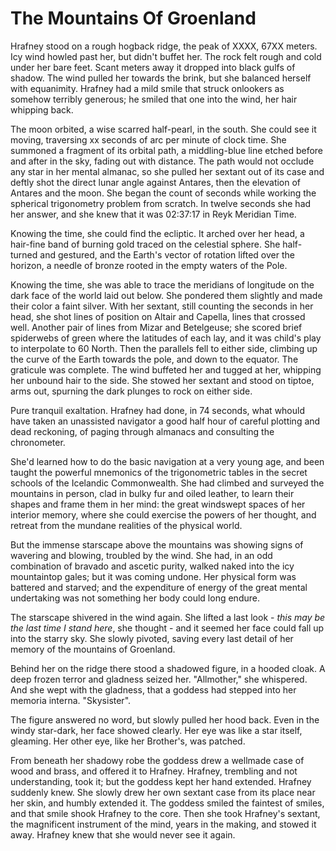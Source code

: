 # The Mountains Of Groenland

Hrafney stood on a rough hogback ridge, the peak of XXXX, 67XX meters. Icy wind howled past her, but didn't buffet her. The rock felt rough and cold under her bare feet. Scant meters away it dropped into black gulfs of shadow. The wind pulled her towards the brink, but she balanced herself with equanimity. Hrafney had a mild smile that struck onlookers as somehow terribly generous; he smiled that one into the wind, her hair whipping back.

The moon orbited, a wise scarred half-pearl, in the south. She could see it moving, traversing xx seconds of arc per minute of clock time. She summoned a fragment of its orbital path, a middling-blue line etched before and after in the sky, fading out with distance. The path would not occlude any star in her mental almanac, so she pulled her sextant out of its case and deftly shot the direct lunar angle against Antares, then the elevation of Antares and the moon. She began the count of seconds while working the spherical trigonometry problem from scratch. In twelve seconds she had her answer, and she knew that it was 02:37:17 in Reyk Meridian Time. 

Knowing the time, she could find the ecliptic. It arched over her head, a hair-fine band of burning gold traced on the celestial sphere. She half-turned and gestured, and the Earth's vector of rotation lifted over the horizon, a needle of bronze rooted in the empty waters of the Pole.

Knowing the time, she was able to trace the meridians of longitude on the dark face of the world laid out below. She pondered them slightly and made their color a faint silver. With her sextant, still counting the seconds in her head, she shot lines of position on Altair and Capella, lines that crossed well. Another pair of lines from Mizar and Betelgeuse; she scored brief spiderwebs of green where the latitudes of each lay, and it was child's play to interpolate to 60 North. Then the parallels fell to either side, climbing up the curve of the Earth towards the pole, and down to the equator. The graticule was complete. The wind buffeted her and tugged at her, whipping her unbound hair to the side. She stowed her sextant and stood on tiptoe, arms out, spurning the dark plunges to rock on either side.

Pure tranquil exaltation. Hrafney had done, in 74 seconds, what whould have taken an unassisted navigator a good half hour of careful plotting and dead reckoning, of paging through almanacs and consulting the chronometer.

She'd learned how to do the basic navigation at a very young age, and been taught the powerful mnemonics of the trigonometric tables in the secret schools of the Icelandic Commonwealth. She had climbed and surveyed the mountains in person, clad in bulky fur and oiled leather, to learn their shapes and frame them in her mind: the great windswept spaces of her interior memory, where she could exercise the powers of her thought, and retreat from the mundane realities of the physical world.


But the immense starscape above the mountains was showing signs of wavering and blowing, troubled by the wind. She had, in an odd combination of bravado and ascetic purity, walked naked into the icy mountaintop gales; but it was coming undone. Her physical form was battered and starved; and the expenditure of energy of the great mental undertaking was not something her body could long endure.

The starscape shivered in the wind again. She lifted a last look - _this may be the last time I stand here_, she thought - and it seemed her face could fall up into the starry sky. She slowly pivoted, saving every last detail of her memory of the mountains of Groenland.

Behind her on the ridge there stood a shadowed figure, in a hooded cloak. A deep frozen terror and gladness seized her. "Allmother," she whispered. And she wept with the gladness, that a goddess had stepped into her memoria interna. "Skysister".

The figure answered no word, but slowly pulled her hood back. Even in the windy star-dark, her face showed clearly. Her eye was like a star itself, gleaming. Her other eye, like her Brother's, was patched.

From beneath her shadowy robe the goddess drew a wellmade case of wood and brass, and offered it to Hrafney. Hrafney, trembling and not understanding, took it; but the goddess kept her hand extended. Hrafney suddenly knew. She slowly drew her own sextant case from its place near her skin, and humbly extended it. The goddess smiled the faintest of smiles, and that smile shook Hrafney to the core. Then she took Hrafney's sextant, the magnificent instrument of the mind, years in the making, and stowed it away. Hrafney knew that she would never see it again.
